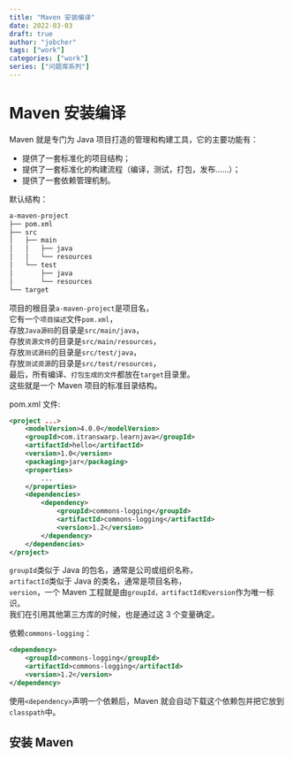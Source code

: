 ```yaml
---
title: "Maven 安装编译"
date: 2022-03-03
draft: true
author: "jobcher"
tags: ["work"]
categories: ["work"]
series: ["问题库系列"]
---
```


# Maven 安装编译

Maven 就是专门为 Java 项目打造的管理和构建工具，它的主要功能有：

- 提供了一套标准化的项目结构；
- 提供了一套标准化的构建流程（编译，测试，打包，发布……）；
- 提供了一套依赖管理机制。

默认结构：

```sh
a-maven-project
├── pom.xml
├── src
│   ├── main
│   │   ├── java
│   │   └── resources
│   └── test
│       ├── java
│       └── resources
└── target

```

项目的根目录`a-maven-project`是项目名，  
它有一个`项目描述`文件`pom.xml`，  
存放`Java源码`的目录是`src/main/java`，  
存放`资源文件`的目录是`src/main/resources`，  
存放`测试源码`的目录是`src/test/java`，  
存放`测试资源`的目录是`src/test/resources`，  
最后，所有编译、`打包生成的文件`都放在`target`目录里。  
这些就是一个 Maven 项目的标准目录结构。

pom.xml 文件:

```xml
<project ...>
	<modelVersion>4.0.0</modelVersion>
	<groupId>com.itranswarp.learnjava</groupId>
	<artifactId>hello</artifactId>
	<version>1.0</version>
	<packaging>jar</packaging>
	<properties>
        ...
	</properties>
	<dependencies>
        <dependency>
            <groupId>commons-logging</groupId>
            <artifactId>commons-logging</artifactId>
            <version>1.2</version>
        </dependency>
	</dependencies>
</project>
```

`groupId`类似于 Java 的包名，通常是公司或组织名称，  
`artifactId`类似于 Java 的类名，通常是项目名称，  
`version`，一个 Maven 工程就是由`groupId，artifactId和version`作为唯一标识。  
我们在引用其他第三方库的时候，也是通过这 3 个变量确定。

依赖`commons-logging`：

```xml
<dependency>
    <groupId>commons-logging</groupId>
    <artifactId>commons-logging</artifactId>
    <version>1.2</version>
</dependency>
```

使用`<dependency>`声明一个依赖后，Maven 就会自动下载这个依赖包并把它放到`classpath`中。

## 安装 Maven
